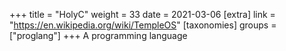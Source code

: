 +++
title = "HolyC"
weight = 33
date = 2021-03-06
[extra]
link = "https://en.wikipedia.org/wiki/TempleOS"
[taxonomies]
groups = ["proglang"]
+++
A programming language


